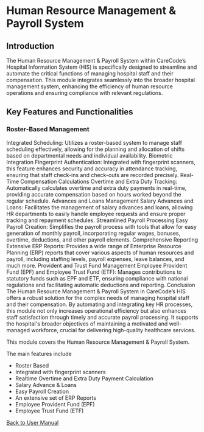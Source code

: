 # Human Resource Management & Payroll System
## Introduction
The Human Resource Management & Payroll System within CareCode’s Hospital Information System (HIS) is specifically designed to streamline and automate the critical functions of managing hospital staff and their compensation. This module integrates seamlessly into the broader hospital management system, enhancing the efficiency of human resource operations and ensuring compliance with relevant regulations.

## Key Features and Functionalities
### Roster-Based Management
Integrated Scheduling: Utilizes a roster-based system to manage staff scheduling effectively, allowing for the planning and allocation of shifts based on departmental needs and individual availability.
Biometric Integration
Fingerprint Authentication: Integrated with fingerprint scanners, this feature enhances security and accuracy in attendance tracking, ensuring that staff check-ins and check-outs are recorded precisely.
Real-Time Compensation Calculations
Overtime and Extra Duty Tracking: Automatically calculates overtime and extra duty payments in real-time, providing accurate compensation based on hours worked beyond the regular schedule.
Advances and Loans Management
Salary Advances and Loans: Facilitates the management of salary advances and loans, allowing HR departments to easily handle employee requests and ensure proper tracking and repayment schedules.
Streamlined Payroll Processing
Easy Payroll Creation: Simplifies the payroll process with tools that allow for easy generation of monthly payroll, incorporating regular wages, bonuses, overtime, deductions, and other payroll elements.
Comprehensive Reporting
Extensive ERP Reports: Provides a wide range of Enterprise Resource Planning (ERP) reports that cover various aspects of human resources and payroll, including staffing levels, payroll expenses, leave balances, and much more.
Provident and Trust Fund Management
Employee Provident Fund (EPF) and Employee Trust Fund (ETF): Manages contributions to statutory funds such as EPF and ETF, ensuring compliance with national regulations and facilitating automatic deductions and reporting.
Conclusion
The Human Resource Management & Payroll System in CareCode’s HIS offers a robust solution for the complex needs of managing hospital staff and their compensation. By automating and integrating key HR processes, this module not only increases operational efficiency but also enhances staff satisfaction through timely and accurate payroll processing. It supports the hospital's broader objectives of maintaining a motivated and well-managed workforce, crucial for delivering high-quality healthcare services.


This module covers the Human Resource Management & Payroll System.

The main features include

* Roster Based
* Integrated with fingerprint scanners
* Realtime Overtime and Extra Duty Payment Calculation
* Salary Advance & Loans
* Easy Payroll Creation
* An extensive set of ERP Reports
* Employee Provident Fund (EPF)
* Employee Trust Fund (ETF)



[Back to User Manual](https://github.com/hmislk/hmis/wiki/User-Manual)